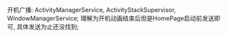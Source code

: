 开机广播: ActivityManagerService, ActivityStackSupervisor, WindowManagerService;
理解为开机动画结束后但是HomePage启动前发送即可, 具体发送为止还没找到;